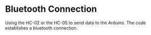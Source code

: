 # Bluetooth Connection

Using the HC-02 or the HC-05 to send data to the Arduino. The code establishes a bluetooth connection.
